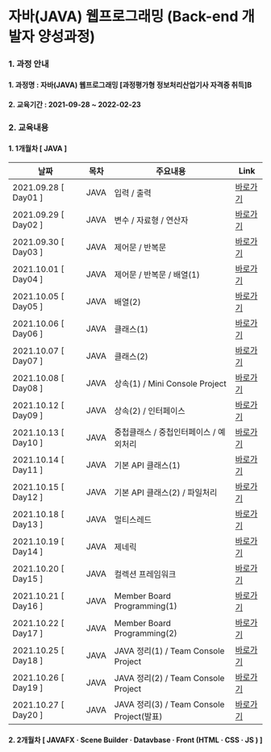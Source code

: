 # 자바(JAVA) 웹프로그래밍 (Back-end 개발자 양성과정)

### 1. 과정 안내  
#### 1. 과정명 : 자바(JAVA) 웹프로그래밍 [과정평가형 정보처리산업기사 자격증 취득]B
#### 2. 교육기간 : 2021-09-28 ~ 2022-02-23

### 2. 교육내용  
#### 1. 1개월차 [ JAVA ]
|날짜|목차|주요내용|Link|
|----|----|---------|----|
|2021.09.28 [ Day01 ]|JAVA|입력 / 출력|[바로가기](https://github.com/yongbeomj/ezen-education/tree/main/java11/src/Day01)|
|2021.09.29 [ Day02 ]|JAVA|변수 / 자료형 / 연산자|[바로가기](https://github.com/yongbeomj/ezen-education/tree/main/java11/src/Day02)|
|2021.09.30 [ Day03 ]|JAVA|제어문 / 반복문|[바로가기](https://github.com/yongbeomj/ezen-education/tree/main/java11/src/Day03)|
|2021.10.01 [ Day04 ]|JAVA|제어문 / 반복문 / 배열(1)|[바로가기](https://github.com/yongbeomj/ezen-education/tree/main/java11/src/Day04)|
|2021.10.05 [ Day05 ]|JAVA|배열(2)|[바로가기](https://github.com/yongbeomj/ezen-education/tree/main/java11/src/Day05)|
|2021.10.06 [ Day06 ]|JAVA|클래스(1)|[바로가기](https://github.com/yongbeomj/ezen-education/tree/main/java11/src/Day06)|
|2021.10.07 [ Day07 ]|JAVA|클래스(2)|[바로가기](https://github.com/yongbeomj/ezen-education/tree/main/java11/src/Day07)|
|2021.10.08 [ Day08 ]|JAVA|상속(1) / Mini Console Project|[바로가기](https://github.com/yongbeomj/ezen-education/tree/main/java11/src/Day08)| 
|2021.10.12 [ Day09 ]|JAVA|상속(2) / 인터페이스|[바로가기](https://github.com/yongbeomj/ezen-education/tree/main/java11/src/Day09)|  
|2021.10.13 [ Day10 ]|JAVA|중첩클래스 / 중첩인터페이스 / 예외처리|[바로가기](https://github.com/yongbeomj/ezen-education/tree/main/java11/src/Day10)|  
|2021.10.14 [ Day11 ]|JAVA|기본 API 클래스(1)|[바로가기](https://github.com/yongbeomj/ezen-education/tree/main/java11/src/Day11)|  
|2021.10.15 [ Day12 ]|JAVA|기본 API 클래스(2) / 파일처리|[바로가기](https://github.com/yongbeomj/ezen-education/tree/main/java11/src/Day12)|
|2021.10.18 [ Day13 ]|JAVA|멀티스레드|[바로가기](https://github.com/yongbeomj/ezen-education/tree/main/java11/src/Day13)|
|2021.10.19 [ Day14 ]|JAVA|제네릭|[바로가기](https://github.com/yongbeomj/ezen-education/tree/main/java11/src/Day14)|
|2021.10.20 [ Day15 ]|JAVA|컬렉션 프레임워크|[바로가기](https://github.com/yongbeomj/ezen-education/tree/main/java11/src/Day15)|
|2021.10.21 [ Day16 ]|JAVA|Member Board Programming(1)|[바로가기](https://github.com/yongbeomj/ezen-education/tree/main/java11/src/Day16)|
|2021.10.22 [ Day17 ]|JAVA|Member Board Programming(2)|[바로가기](https://github.com/yongbeomj/ezen-education/tree/main/java11/src/Day17)|
|2021.10.25 [ Day18 ]|JAVA|JAVA 정리(1) / Team Console Project|[바로가기](https://github.com/yongbeomj/ezen-education/tree/main/java11/src/Day18)|
|2021.10.26 [ Day19 ]|JAVA|JAVA 정리(2) / Team Console Project|[바로가기](https://github.com/yongbeomj/ezen-education/tree/main/java11/src/Day19)|
|2021.10.27 [ Day20 ]|JAVA|JAVA 정리(3) / Team Console Project(발표)|[바로가기](https://github.com/yongbeomj/ezen-education/tree/main/java11/src/Day20)|

#### 2. 2개월차 [ JAVAFX · Scene Builder · Datavbase · Front (HTML · CSS · JS ) ]
<!-- |2021.10.28|21일차||[바로가기](https://github.com/yongbeomj/ezen-education/tree/main/java11/src/Day21)|
|2021.10.29|22일차||[바로가기](https://github.com/yongbeomj/ezen-education/tree/main/java11/src/Day22)|
|2021.11.01|23일차||[바로가기](https://github.com/yongbeomj/ezen-education/tree/main/java11/src/Day18)|
|2021.11.02|24일차||[바로가기](https://github.com/yongbeomj/ezen-education/tree/main/java11/src/Day19)|
|2021.11.03|25일차||[바로가기](https://github.com/yongbeomj/ezen-education/tree/main/java11/src/Day20)|
|2021.11.04|26일차||[바로가기](https://github.com/yongbeomj/ezen-education/tree/main/java11/src/Day21)|
|2021.11.05|27일차||[바로가기](https://github.com/yongbeomj/ezen-education/tree/main/java11/src/Day22)|
 -->
